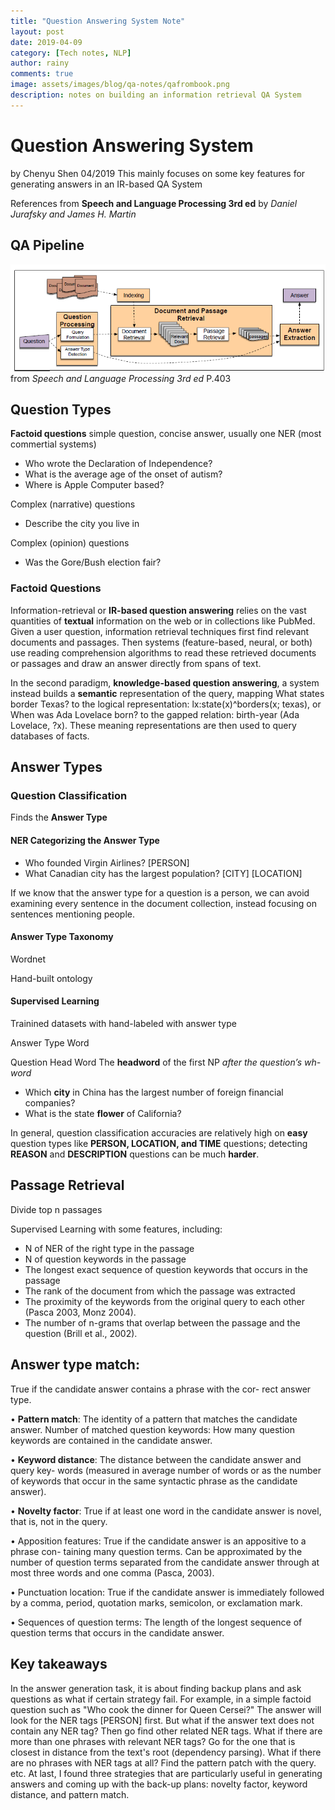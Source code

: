 ```yaml
---
title: "Question Answering System Note"
layout: post
date: 2019-04-09
category: [Tech notes, NLP]
author: rainy
comments: true
image: assets/images/blog/qa-notes/qafrombook.png
description: notes on building an information retrieval QA System
---
```


# Question Answering System
by Chenyu Shen
04/2019
This mainly focuses on some key features for generating answers in an IR-based QA System

References from **Speech and Language Processing 3rd ed** by *Daniel Jurafsky and James H. Martin*

## QA Pipeline
![qafrombook.png](\assets\images\blog\qa-notes\qafrombook.png)
from *Speech and Language Processing 3rd ed* P.403

## Question Types
**Factoid questions** simple question, concise answer, usually one NER (most commertial systems)
- Who wrote the Declaration of Independence? 
- What is the average age of the onset of autism? 
- Where is Apple Computer based? 

Complex (narrative) questions 
- Describe the city you live in

Complex (opinion) questions
- Was the Gore/Bush election fair?

### Factoid Questions
Information-retrieval or **IR-based question answering** relies on the vast
quantities of **textual** information on the web or in collections like PubMed. Given
a user question, information retrieval techniques first find relevant documents and
passages. Then systems (feature-based, neural, or both) use reading comprehension
algorithms to read these retrieved documents or passages and draw an answer
directly from spans of text.

In the second paradigm, **knowledge-based question answering**, a system instead
builds a **semantic** representation of the query, mapping What states border
Texas? to the logical representation: lx:state(x)^borders(x; texas), or When was
Ada Lovelace born? to the gapped relation: birth-year (Ada Lovelace, ?x).
These meaning representations are then used to query databases of facts.

## Answer Types
### Question Classification
Finds the **Answer Type**

#### NER Categorizing the Answer Type

- Who founded Virgin Airlines? [PERSON]
- What Canadian city has the largest population? [CITY] [LOCATION]

If we know that the answer type for a question is a person, we can avoid examining every sentence in the document collection, instead focusing on sentences mentioning people.

#### Answer Type Taxonomy
Wordnet

Hand-built ontology

#### Supervised Learning
Trainined datasets with hand-labeled with answer type

Answer Type Word

Question Head Word
The **headword** of the first NP *after the question’s wh-word*
- Which **city** in China has the largest number of foreign financial companies?
- What is the state **flower** of California?

In general, question classification accuracies are relatively high on **easy** question
types like **PERSON, LOCATION, and TIME** questions; detecting **REASON** and
**DESCRIPTION** questions can be much **harder**.

## Passage Retrieval
Divide top n passages

Supervised Learning with some features, including:
- N of NER of the right type in the passage
- N of question keywords in the passage
- The longest exact sequence of question keywords that occurs in the passage
- The rank of the document from which the passage was extracted
- The proximity of the keywords from the original query to each other (Pasca 2003,
Monz 2004).
- The number of n-grams that overlap between the passage and the question
(Brill et al., 2002).

## Answer type match:

True if the candidate answer contains a phrase with the cor- rect answer type.

• **Pattern match**: The identity of a pattern that matches the candidate answer. Number of matched question keywords: How many question keywords are contained in the candidate answer.

• **Keyword distance**: The distance between the candidate answer and query key- words (measured in average number of words or as the number of keywords that occur in the same syntactic phrase as the candidate answer).

• **Novelty factor**: True if at least one word in the candidate answer is novel, that is, not in the query.

• Apposition features: True if the candidate answer is an appositive to a phrase con- taining many question terms. Can be approximated by the number of question terms separated from the candidate answer through at most three words and one comma (Pasca, 2003).

• Punctuation location: True if the candidate answer is immediately followed by a comma, period, quotation marks, semicolon, or exclamation mark.

• Sequences of question terms: The length of the longest sequence of question terms that occurs in the candidate answer.

## Key takeaways
In the answer generation task, it is about finding backup plans and ask questions as what if certain strategy fail. For example, in a simple factoid question such as "Who cook the dinner for Queen Cersei?" The answer will look for the NER tags [PERSON] first. But what if the answer text does not contain any NER tag? Then go find other related NER tags. What if there are more than one phrases with relevant NER tags? Go for the one that is closest in distance from the text's root (dependency parsing). What if there are no phrases with NER tags at all? Find the pattern patch with the query. etc. At last, I found three strategies that are particularly useful in generating answers and coming up with the back-up plans: novelty factor, keyword distance, and pattern match.
